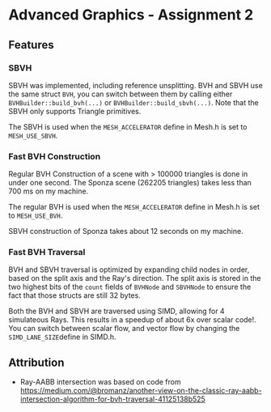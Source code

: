 # Advanced Graphics - Assignment 2

## Features

### SBVH
SBVH was implemented, including reference unsplitting. BVH and SBVH use the same struct ``BVH``, you can switch between them by  calling either ``BVHBuilder::build_bvh(...)`` or ``BVHBuilder::build_sbvh(...)``. Note that the SBVH only supports Triangle primitives.

The SBVH is used when the ``MESH_ACCELERATOR`` define in Mesh.h is set to ``MESH_USE_SBVH``.

### Fast BVH Construction
Regular BVH Construction of a scene with > 100000 triangles is done in under one second. The Sponza scene (262205 triangles) takes less than 700 ms on my machine.

The regular BVH is used when the ``MESH_ACCELERATOR`` define in Mesh.h is set to ``MESH_USE_BVH``.

SBVH construction of Sponza takes about 12 seconds on my machine.

### Fast BVH Traversal
BVH and SBVH traversal is optimized by expanding child nodes in order, based on the split axis and the Ray's direction. The split axis is stored in the two highest bits of the ``count`` fields of ``BVHNode`` and ``SBVHNode`` to ensure the fact that those structs are still 32 bytes.

Both the BVH and SBVH are traversed using SIMD, allowing for 4 simulateous Rays. This results in a speedup of about 6x over scalar code!. You can switch between scalar flow, and vector flow by changing the ``SIMD_LANE_SIZE``define in SIMD.h.

## Attribution
- Ray-AABB intersection was based on code from https://medium.com/@bromanz/another-view-on-the-classic-ray-aabb-intersection-algorithm-for-bvh-traversal-41125138b525
